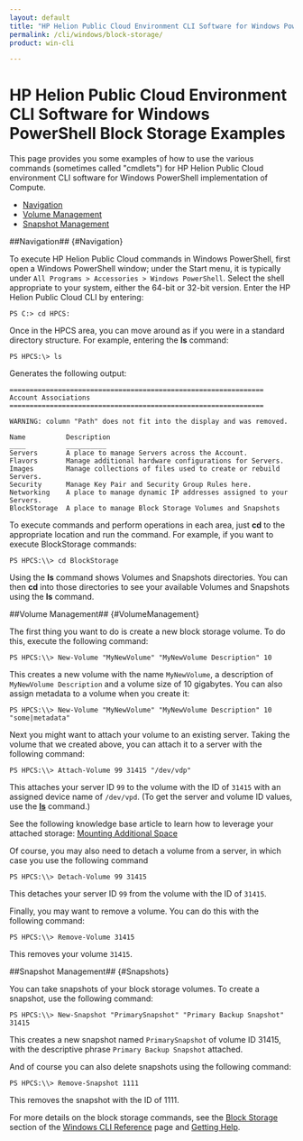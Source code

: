 ```yaml
---
layout: default
title: "HP Helion Public Cloud Environment CLI Software for Windows PowerShell Block Storage Examples"
permalink: /cli/windows/block-storage/
product: win-cli

---
```

# HP Helion Public Cloud Environment CLI Software for Windows PowerShell Block Storage Examples #

This page provides you some examples of how to use the various commands (sometimes called "cmdlets") for HP Helion Public Cloud environment CLI software for Windows PowerShell implementation of Compute.

* [Navigation](#Navigation)
* [Volume Management](#VolumeManagement)
* [Snapshot Management](#Snapshots)

##Navigation## {#Navigation}

To execute HP Helion Public Cloud commands in Windows PowerShell, first open a Windows PowerShell window; under the Start menu, it is typically under `All Programs > Accessories > Windows PowerShell`.  Select the shell appropriate to your system, either the 64-bit or 32-bit version.  Enter the HP Helion Public Cloud CLI by entering:

    PS C:> cd HPCS:

Once in the HPCS area, you can move around as if you were in a standard directory structure.  For example, entering the **ls** command:

    PS HPCS:\> ls

Generates the following output:

    ===============================================================
    Account Associations
    ===============================================================
    
    WARNING: column "Path" does not fit into the display and was removed.
    
    Name          Description
    ____          __________
    Servers       A place to manage Servers across the Account.
    Flavors       Manage additional hardware configurations for Servers.
    Images        Manage collections of files used to create or rebuild Servers.
    Security      Manage Key Pair and Security Group Rules here.
    Networking    A place to manage dynamic IP addresses assigned to your Servers.
    BlockStorage  A place to manage Block Storage Volumes and Snapshots

To execute commands and perform operations in each area, just **cd** to the appropriate location and run the command.  For example, if you want to execute BlockStorage commands:

    PS HPCS:\\> cd BlockStorage

Using the **ls** command shows Volumes and Snapshots directories. You can then **cd** into those directories to see your available Volumes and Snapshots using the **ls** command.

##Volume Management## {#VolumeManagement}

The first thing you want to do is create a new block storage volume.  To do this, execute the following command:

    PS HPCS:\\> New-Volume "MyNewVolume" "MyNewVolume Description" 10

This creates a new volume with the name `MyNewVolume`, a description of  `MyNewVolume Description` and a volume size of 10 gigabytes.  You can also assign metadata to a volume when you create it:

    PS HPCS:\\> New-Volume "MyNewVolume" "MyNewVolume Description" 10 "some|metadata"

Next you might want to attach your volume to an existing server.  Taking the volume that we created above, you can attach it to a server with the following command:

    PS HPCS:\\> Attach-Volume 99 31415 "/dev/vdp" 

This attaches your server ID `99` to the volume with the ID of `31415` with an assigned device name of `/dev/vpd`.  (To get the server and volume ID values, use the [**ls**](/cli/windows/reference#ls) command.)

See the following knowledge base article to learn how to leverage your attached storage: [Mounting Additional Space](https://community.hpcloud.com/article/mounting-additional-space)

Of course, you may also need to detach a volume from a server, in which case you use the following command

    PS HPCS:\\> Detach-Volume 99 31415

This detaches your server ID `99` from the volume with the ID of `31415`.

Finally, you may want to remove a volume.  You can do this with the following command:

    PS HPCS:\\> Remove-Volume 31415

This removes your volume `31415`.

##Snapshot Management## {#Snapshots}

You can take snapshots of your block storage volumes.  To create a snapshot, use the following command:

    PS HPCS:\\> New-Snapshot "PrimarySnapshot" "Primary Backup Snapshot" 31415

This creates a new snapshot named `PrimarySnapshot` of volume ID 31415, with the descriptive phrase `Primary Backup Snapshot` attached.

And of course you can also delete snapshots using the following command:

    PS HPCS:\\> Remove-Snapshot 1111

This removes the snapshot with the ID of 1111.

For more details on the block storage commands, see the [Block Storage](/cli/windows/reference#BlockStorage) section of the [Windows CLI Reference](/cli/windows/reference) page and [Getting Help](/cli/windows/help).
